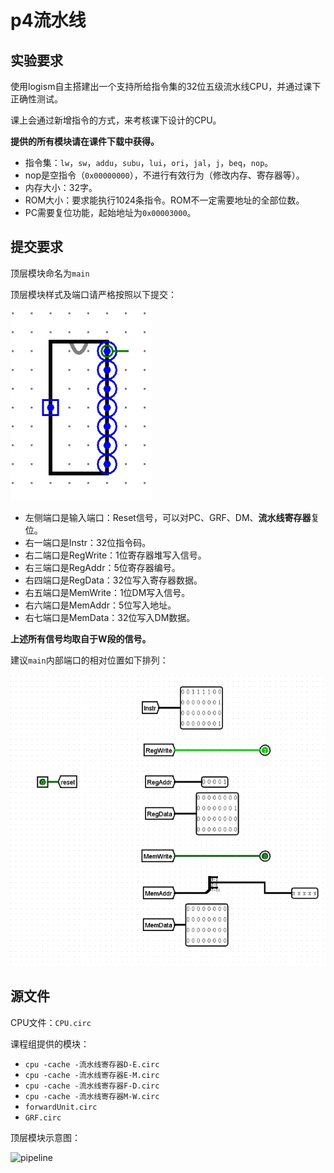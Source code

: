 # p4流水线

## 实验要求

使用logism自主搭建出一个支持所给指令集的32位五级流水线CPU，并通过课下正确性测试。

课上会通过新增指令的方式，来考核课下设计的CPU。

**提供的所有模块请在课件下载中获得。**

- 指令集：`lw`，`sw`，`addu`，`subu`，`lui`，`ori`，`jal`，`j`，`beq`，`nop`。
- nop是空指令（`0x00000000`），不进行有效行为（修改内存、寄存器等）。
- 内存大小：32字。
- ROM大小：要求能执行1024条指令。ROM不一定需要地址的全部位数。
- PC需要复位功能，起始地址为`0x00003000`。

## 提交要求

顶层模块命名为`main`

顶层模块样式及端口请严格按照以下提交：

 ![1630212483047028165](./README.assets/1630212483047028165.jpg)

- 左侧端口是输入端口：Reset信号，可以对PC、GRF、DM、**流水线寄存器**复位。
- 右一端口是Instr：32位指令码。
- 右二端口是RegWrite：1位寄存器堆写入信号。
- 右三端口是RegAddr：5位寄存器编号。
- 右四端口是RegData：32位写入寄存器数据。
- 右五端口是MemWrite：1位DM写入信号。
- 右六端口是MemAddr：5位写入地址。
- 右七端口是MemData：32位写入DM数据。

**上述所有信号均取自于W段的信号。**

建议`main`内部端口的相对位置如下排列：

 ![1630212486490027800](./README.assets/1630212486490027800.jpg)

## 源文件

CPU文件：`CPU.circ`

课程组提供的模块：

- `cpu -cache -流水线寄存器D-E.circ`
- `cpu -cache -流水线寄存器E-M.circ`
- `cpu -cache -流水线寄存器F-D.circ`
- `cpu -cache -流水线寄存器M-W.circ`
- `forwardUnit.circ`
- `GRF.circ`

顶层模块示意图：

![pipeline](./README.assets/pipeline.png)